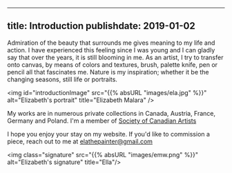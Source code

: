 
---
title: Introduction
publishdate: 2019-01-02
---

Admiration of the beauty that surrounds me gives meaning to my life and action. I have experienced this feeling since I was young and I can gladly say that over the years, it is still blooming in me. As an artist, I try to transfer onto canvas, by means of colors and textures, brush, palette knife, pen or pencil all that fascinates me. Nature is my inspiration; whether it be the changing seasons, still life or portraits.

<img id="introductionImage" src="{{% absURL "images/ela.jpg" %}}" alt="Elizabeth's portrait" title="Elizabeth Malara" />

My works are in numerous private collections in Canada, Austria, France, Germany and Poland. I'm a member of [Society of Canadian Artists](http://www.societyofcanadianartists.com/content/gallery/gallery_inside.aspx?id=653)

I hope you enjoy your stay on my website. If you'd like to commission a piece, reach out to me at <a href="mailto:elathepainter@gmail.com">elathepainter@gmail.com</a>

<img class="signature" src="{{% absURL "images/emw.png" %}}" alt="Elizabeth's signature" title="Ella"/>
